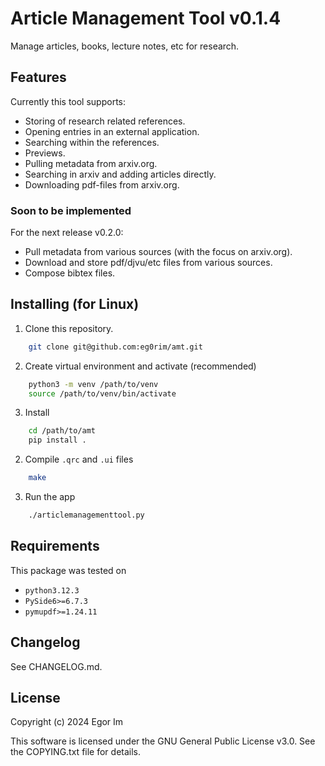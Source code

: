 # Article Management Tool v0.1.4

Manage articles, books, lecture notes, etc for research.

## Features

Currently this tool supports:
- Storing of research related references.
- Opening entries in an external application.
- Searching within the references.
- Previews.
- Pulling metadata from arxiv.org.
- Searching in arxiv and adding articles directly.
- Downloading pdf-files from arxiv.org.

### Soon to be implemented

For the next release v0.2.0:
- Pull metadata from various sources (with the focus on arxiv.org).
- Download and store pdf/djvu/etc files from various sources.
- Compose bibtex files.

## Installing (for Linux)

1. Clone this repository.
```bash
    git clone git@github.com:eg0rim/amt.git
```
2. Create virtual environment and activate (recommended)
```bash
    python3 -m venv /path/to/venv
    source /path/to/venv/bin/activate
```
3. Install 
```bash
    cd /path/to/amt
    pip install .
```
2. Compile `.qrc` and `.ui` files
```bash 
    make
```
3. Run the app
```bash
    ./articlemanagementtool.py
```

## Requirements

This package was tested on 
- `python3.12.3`
- `PySide6>=6.7.3`
- `pymupdf>=1.24.11`

## Changelog

See CHANGELOG.md.

## License

Copyright (c) 2024 Egor Im

This software is licensed under the GNU General Public License v3.0. See the COPYING.txt file for details.
